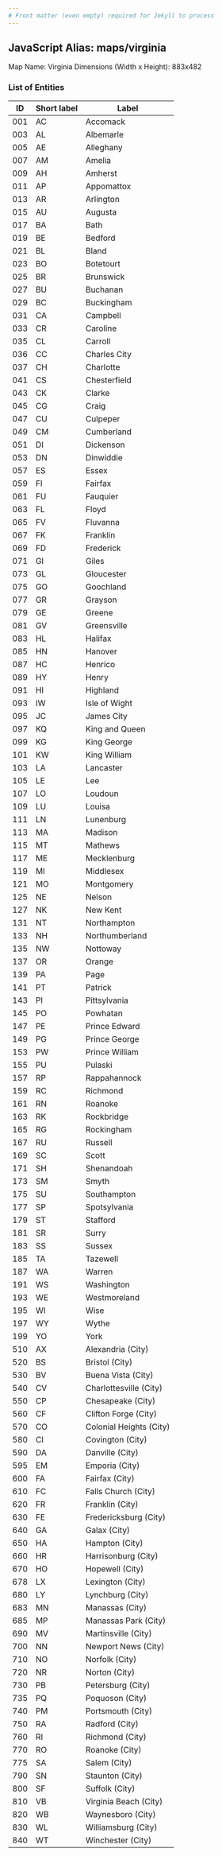 ```yaml
---
# Front matter (even empty) required for Jekyll to process
---
```


## JavaScript Alias: maps/virginia

Map Name: Virginia
Dimensions (Width x Height): 883x482





### List of Entities

ID | Short label | Label
---|---|---|
001|AC|Accomack  
003|AL|Albemarle  
005|AE|Alleghany  
007|AM|Amelia  
009|AH|Amherst  
011|AP|Appomattox  
013|AR|Arlington  
015|AU|Augusta  
017|BA|Bath  
019|BE|Bedford  
021|BL|Bland  
023|BO|Botetourt  
025|BR|Brunswick  
027|BU|Buchanan  
029|BC|Buckingham  
031|CA|Campbell  
033|CR|Caroline  
035|CL|Carroll  
036|CC|Charles City  
037|CH|Charlotte  
041|CS|Chesterfield  
043|CK|Clarke  
045|CG|Craig  
047|CU|Culpeper  
049|CM|Cumberland  
051|DI|Dickenson  
053|DN|Dinwiddie  
057|ES|Essex  
059|FI|Fairfax  
061|FU|Fauquier  
063|FL|Floyd  
065|FV|Fluvanna  
067|FK|Franklin  
069|FD|Frederick  
071|GI|Giles  
073|GL|Gloucester  
075|GO|Goochland  
077|GR|Grayson  
079|GE|Greene  
081|GV|Greensville  
083|HL|Halifax  
085|HN|Hanover  
087|HC|Henrico  
089|HY|Henry  
091|HI|Highland  
093|IW|Isle of Wight  
095|JC|James City  
097|KQ|King and Queen  
099|KG|King George  
101|KW|King William  
103|LA|Lancaster  
105|LE|Lee  
107|LO|Loudoun  
109|LU|Louisa  
111|LN|Lunenburg  
113|MA|Madison  
115|MT|Mathews  
117|ME|Mecklenburg  
119|MI|Middlesex  
121|MO|Montgomery  
125|NE|Nelson  
127|NK|New Kent  
131|NT|Northampton  
133|NH|Northumberland  
135|NW|Nottoway  
137|OR|Orange  
139|PA|Page  
141|PT|Patrick  
143|PI|Pittsylvania  
145|PO|Powhatan  
147|PE|Prince Edward  
149|PG|Prince George  
153|PW|Prince William  
155|PU|Pulaski  
157|RP|Rappahannock  
159|RC|Richmond  
161|RN|Roanoke  
163|RK|Rockbridge  
165|RG|Rockingham  
167|RU|Russell  
169|SC|Scott  
171|SH|Shenandoah  
173|SM|Smyth  
175|SU|Southampton  
177|SP|Spotsylvania  
179|ST|Stafford  
181|SR|Surry  
183|SS|Sussex  
185|TA|Tazewell  
187|WA|Warren  
191|WS|Washington  
193|WE|Westmoreland  
195|WI|Wise  
197|WY|Wythe  
199|YO|York  
510|AX|Alexandria (City)
520|BS|Bristol (City)
530|BV|Buena Vista (City)
540|CV|Charlottesville (City)
550|CP|Chesapeake (City)
560|CF|Clifton Forge (City)
570|CO|Colonial Heights (City)
580|CI|Covington (City)
590|DA|Danville (City)
595|EM|Emporia (City) 
600|FA|Fairfax (City)
610|FC|Falls Church (City) 
620|FR|Franklin (City)
630|FE|Fredericksburg (City)
640|GA|Galax (City)
650|HA|Hampton (City)
660|HR|Harrisonburg (City)
670|HO|Hopewell (City)
678|LX|Lexington (City)
680|LY|Lynchburg (City)
683|MN|Manassas (City)
685|MP|Manassas Park (City)
690|MV|Martinsville (City)
700|NN|Newport News (City) 
710|NO|Norfolk (City)
720|NR|Norton (City)
730|PB|Petersburg (City)
735|PQ|Poquoson (City)
740|PM|Portsmouth (City)
750|RA|Radford (City)
760|RI|Richmond (City)
770|RO|Roanoke (City)
775|SA|Salem (City)
790|SN|Staunton (City)
800|SF|Suffolk (City)
810|VB|Virginia Beach (City)
820|WB|Waynesboro (City)
830|WL|Williamsburg (City)
840|WT|Winchester (City)